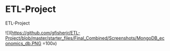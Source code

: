 # ETL-Project
ETL-Project




![](https://github.com/gfisherjr/ETL-Project/blob/master/starter_files/Final_Combined/Screenshots/MongoDB_economics_db.PNG =100x)
